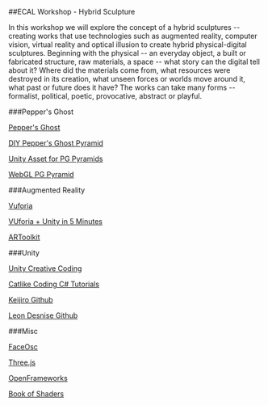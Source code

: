 ##ECAL Workshop - Hybrid Sculpture

In this workshop we will explore the concept of a hybrid sculptures -- creating works that use technologies such as augmented reality, computer vision, virtual reality and optical illusion to create hybrid physical-digital sculptures. Beginning with the physical  -- an everyday object, a built or fabricated structure, raw materials, a space -- what story can the digital tell about it? Where did the materials come from, what resources were destroyed in its creation, what unseen forces or worlds move around it, what past or future does it have? The works can take many forms --  formalist, political, poetic, provocative, abstract or playful.

###Pepper's Ghost

[Pepper's Ghost](https://en.wikipedia.org/wiki/Pepper's_ghost)

[DIY Pepper's Ghost Pyramid](http://www.instructables.com/id/Reflective-Prism/?ALLSTEPS)

[Unity Asset for PG Pyramids](https://www.assetstore.unity3d.com/en/#!/content/61735)

[WebGL PG Pyramid](https://threejs.org/examples/webgl_effects_peppersghost.html)


###Augmented Reality

[Vuforia](https://www.vuforia.com/)

[VUforia + Unity in 5 Minutes](http://www.justapixel.co.uk/how-to-make-an-ar-app-in-5-minutes-with-unity-and-vuforia/)

[ARToolkit](https://artoolkit.org/)

###Unity

[Unity Creative Coding](https://channel9.msdn.com/Series/UnityCreativeCoding)

[Catlike Coding C# Tutorials](http://catlikecoding.com/unity/tutorials/)

[Keijiro Github](https://github.com/keijiro)

[Leon Desnise Github](https://github.com/leon196)


###Misc

[FaceOsc](https://github.com/kylemcdonald/ofxFaceTracker/releases)

[Three.js](https://threejs.org/)

[OpenFrameworks](http://openframeworks.cc/)

[Book of Shaders](https://thebookofshaders.com/)
